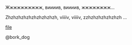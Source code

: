 Жжжжжжжжжж, виииив, виииив, жжжжжжжж...

Zhzhzhzhzhzhzhzhzhzh, viiiiv, viiiiv, zzhzhzhzhzhzhzh ...

[file](https://tasks.kksctf.ru/tasks/b15bd0dd-fd54-4112-8ba6-aade2a4b6414/file)

@bork_dog